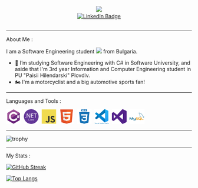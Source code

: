 
<div id="header" align="center">
  <img src="https://media.giphy.com/media/7OMR3y1E9QeYsr9olS/giphy.gif" width="200"/>
  <div id="badges">
  <a href="https://www.linkedin.com/in/antoan-furlanski-815ab7242/">
    <img src="https://img.shields.io/badge/LinkedIn-blue?style=for-the-badge&logo=linkedin&logoColor=white" alt="LinkedIn Badge"/>
  </a>
</div>
  <img src="https://komarev.com/ghpvc/?username=Furlanski11&style=flat-square&color=blue" alt=""/>
</div>


---

About Me :

I am a Software Engineering student <img src="https://media.giphy.com/media/WUlplcMpOCEmTGBtBW/giphy.gif" width="30"> from Bulgaria.
- :telescope: I’m studying Software Engineering with C# in Software University, and aside that I'm 3rd year Information and Computer Engineering student in PU "Paisii Hilendarski" Plovdiv.
- :motorcycle: I'm a motorcyclist and a big automotive sports fan!

---

Languages and Tools :
<div>
  <img src="https://github.com/devicons/devicon/blob/master/icons/csharp/csharp-original.svg" title="Csharp" alt="Csharp" width="40" height="40"/>&nbsp;
  <img src="https://github.com/devicons/devicon/blob/master/icons/dotnetcore/dotnetcore-original.svg" title=".Net" alt=".NetCore" width="40" height="40"/>&nbsp;
  <img src="https://github.com/devicons/devicon/blob/master/icons/javascript/javascript-original.svg" title="JavaScript" alt="JavaScript" width="40" height="40"/>&nbsp;
  <img src="https://github.com/devicons/devicon/blob/master/icons/html5/html5-original.svg" title="HTML5" alt="HTML" width="40" height="40"/>&nbsp;
  <img src="https://github.com/devicons/devicon/blob/master/icons/css3/css3-plain-wordmark.svg"  title="CSS3" alt="CSS" width="40" height="40"/>&nbsp;
  <img src="https://github.com/devicons/devicon/blob/master/icons/vscode/vscode-original-wordmark.svg" title="VScode" alt="VScode" width="40" height="40"/>&nbsp;
  <img src="https://github.com/devicons/devicon/blob/master/icons/visualstudio/visualstudio-plain.svg" title="Vstudio" alt="Vstudio" width="40" height="40"/>&nbsp;
  <img src="https://github.com/devicons/devicon/blob/master/icons/mysql/mysql-original-wordmark.svg" title="MySQL"  alt="MySQL" width="40" height="40"/>&nbsp;
</div>

---

![trophy](https://github-profile-trophy.vercel.app/?username=Furlanski11&theme=juicyfresh)

---


 My Stats :

<a href="https://git.io/streak-stats"><img src="https://github-readme-streak-stats.herokuapp.com?user=Furlanski11&theme=vision-friendly-dark" alt="GitHub Streak" /></a>

[![Top Langs](https://github-readme-stats.vercel.app/api/top-langs/?username=Furlanski11&layout=compact&theme=vision-friendly-dark)](https://github.com/anuraghazra/github-readme-stats)

